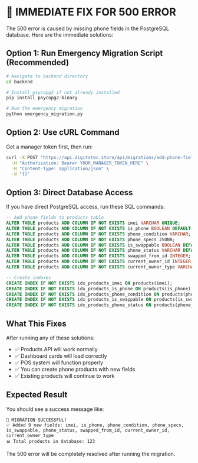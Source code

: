 # 🚨 IMMEDIATE FIX FOR 500 ERROR

The 500 error is caused by missing phone fields in the PostgreSQL database. Here are the immediate solutions:

## Option 1: Run Emergency Migration Script (Recommended)

```bash
# Navigate to backend directory
cd backend

# Install psycopg2 if not already installed
pip install psycopg2-binary

# Run the emergency migration
python emergency_migration.py
```

## Option 2: Use cURL Command

Get a manager token first, then run:

```bash
curl -X POST "https://api.digitstec.store/api/migrations/add-phone-fields" \
  -H "Authorization: Bearer YOUR_MANAGER_TOKEN_HERE" \
  -H "Content-Type: application/json" \
  -d "{}"
```

## Option 3: Direct Database Access

If you have direct PostgreSQL access, run these SQL commands:

```sql
-- Add phone fields to products table
ALTER TABLE products ADD COLUMN IF NOT EXISTS imei VARCHAR UNIQUE;
ALTER TABLE products ADD COLUMN IF NOT EXISTS is_phone BOOLEAN DEFAULT FALSE;
ALTER TABLE products ADD COLUMN IF NOT EXISTS phone_condition VARCHAR;
ALTER TABLE products ADD COLUMN IF NOT EXISTS phone_specs JSONB;
ALTER TABLE products ADD COLUMN IF NOT EXISTS is_swappable BOOLEAN DEFAULT FALSE;
ALTER TABLE products ADD COLUMN IF NOT EXISTS phone_status VARCHAR DEFAULT 'AVAILABLE';
ALTER TABLE products ADD COLUMN IF NOT EXISTS swapped_from_id INTEGER;
ALTER TABLE products ADD COLUMN IF NOT EXISTS current_owner_id INTEGER;
ALTER TABLE products ADD COLUMN IF NOT EXISTS current_owner_type VARCHAR DEFAULT 'shop';

-- Create indexes
CREATE INDEX IF NOT EXISTS idx_products_imei ON products(imei);
CREATE INDEX IF NOT EXISTS idx_products_is_phone ON products(is_phone);
CREATE INDEX IF NOT EXISTS idx_products_phone_condition ON products(phone_condition);
CREATE INDEX IF NOT EXISTS idx_products_is_swappable ON products(is_swappable);
CREATE INDEX IF NOT EXISTS idx_products_phone_status ON products(phone_status);
```

## What This Fixes

After running any of these solutions:
- ✅ Products API will work normally
- ✅ Dashboard cards will load correctly
- ✅ POS system will function properly
- ✅ You can create phone products with new fields
- ✅ Existing products will continue to work

## Expected Result

You should see a success message like:
```
🎉 MIGRATION SUCCESSFUL!
✅ Added 9 new fields: imei, is_phone, phone_condition, phone_specs, is_swappable, phone_status, swapped_from_id, current_owner_id, current_owner_type
📊 Total products in database: 123
```

The 500 error will be completely resolved after running the migration.
